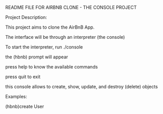 README FILE FOR AIRBNB CLONE - THE CONSOLE PROJECT

Project Description:

This project aims to clone the AirBnB App.

The interface will be through an interpreter (the console)

To start the interpreter, run ./console

the (hbnb) prompt will appear

press help to know the available commands

press quit to exit

this console allows to create, show, update, and destroy (delete) objects


Examples:

(hbnb)create User

